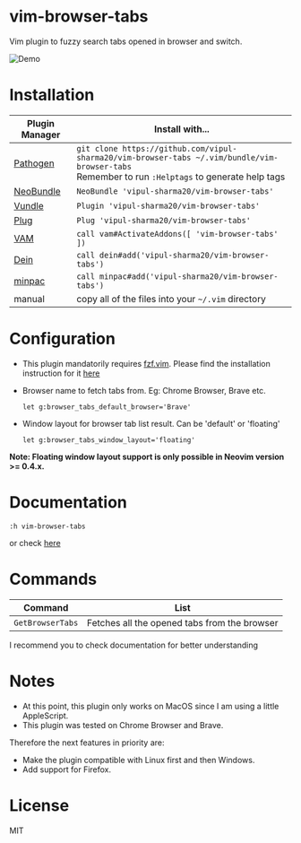 vim-browser-tabs
================

Vim plugin to fuzzy search tabs opened in browser and switch.

![Demo](https://i.imgur.com/kTJeHp9.gif)

Installation
============

| Plugin Manager | Install with... |
| ------------- | ------------- |
| [Pathogen][1] | `git clone https://github.com/vipul-sharma20/vim-browser-tabs ~/.vim/bundle/vim-browser-tabs`<br/>Remember to run `:Helptags` to generate help tags |
| [NeoBundle][2] | `NeoBundle 'vipul-sharma20/vim-browser-tabs'` |
| [Vundle][3] | `Plugin 'vipul-sharma20/vim-browser-tabs'` |
| [Plug][4] | `Plug 'vipul-sharma20/vim-browser-tabs'` |
| [VAM][5] | `call vam#ActivateAddons([ 'vim-browser-tabs' ])` |
| [Dein][6] | `call dein#add('vipul-sharma20/vim-browser-tabs')` |
| [minpac][7] | `call minpac#add('vipul-sharma20/vim-browser-tabs')` |
| manual | copy all of the files into your `~/.vim` directory |

Configuration
=============

* This plugin mandatorily requires [fzf.vim](https://github.com/junegunn/fzf.vim). Please find the installation instruction for it [here](https://github.com/junegunn/fzf.vim#installation)

* Browser name to fetch tabs from. Eg: Chrome Browser, Brave etc.

  `let g:browser_tabs_default_browser='Brave'`

* Window layout for browser tab list result. Can be 'default' or 'floating'

  `let g:browser_tabs_window_layout='floating'`

**Note: Floating window layout support is only possible in Neovim version >= 0.4.x.**

Documentation
=============

`:h vim-browser-tabs`

or check [here][9]

Commands
========

| Command              | List                                         |
| ---                  | ---                                          |
| `GetBrowserTabs`     | Fetches all the opened tabs from the browser |

I recommend you to check documentation for better understanding

Notes
=====

* At this point, this plugin only works on MacOS since I am using a little AppleScript.
* This plugin was tested on Chrome Browser and Brave.

Therefore the next features in priority are:

* Make the plugin compatible with Linux first and then Windows.
* Add support for Firefox.

License
=======

MIT

[1]: https://github.com/tpope/vim-pathogen
[2]: https://github.com/Shougo/neobundle.vim
[3]: https://github.com/VundleVim/Vundle.vim
[4]: https://github.com/junegunn/vim-plug
[5]: https://github.com/MarcWeber/vim-addon-manager
[6]: https://github.com/Shougo/dein.vim
[7]: https://github.com/k-takata/minpac/
[8]: https://cricbuzz.com
[9]: doc/vim-browser-tabs.txt
